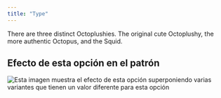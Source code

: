 ```yaml
---
title: "Type"
---
```


There are three distinct Octoplushies. The original cute Octoplushy, the more authentic Octopus, and the Squid.

## Efecto de esta opción en el patrón

![Esta imagen muestra el efecto de esta opción superponiendo varias variantes que tienen un valor diferente para esta opción](octoplushy_type_sample.svg "Efecto de esta opción en el patrón")
